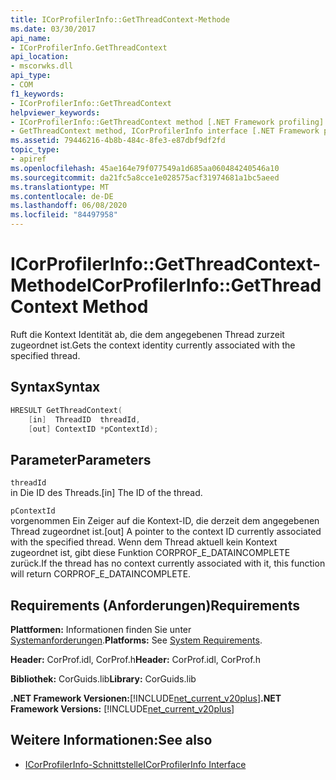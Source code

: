 ```yaml
---
title: ICorProfilerInfo::GetThreadContext-Methode
ms.date: 03/30/2017
api_name:
- ICorProfilerInfo.GetThreadContext
api_location:
- mscorwks.dll
api_type:
- COM
f1_keywords:
- ICorProfilerInfo::GetThreadContext
helpviewer_keywords:
- ICorProfilerInfo::GetThreadContext method [.NET Framework profiling]
- GetThreadContext method, ICorProfilerInfo interface [.NET Framework profiling]
ms.assetid: 79446216-4b8b-484c-8fe3-e87dbf9df2fd
topic_type:
- apiref
ms.openlocfilehash: 45ae164e79f077549a1d685aa060484240546a10
ms.sourcegitcommit: da21fc5a8cce1e028575acf31974681a1bc5aeed
ms.translationtype: MT
ms.contentlocale: de-DE
ms.lasthandoff: 06/08/2020
ms.locfileid: "84497958"
---
```

# <a name="icorprofilerinfogetthreadcontext-method"></a><span data-ttu-id="f02b6-102">ICorProfilerInfo::GetThreadContext-Methode</span><span class="sxs-lookup"><span data-stu-id="f02b6-102">ICorProfilerInfo::GetThreadContext Method</span></span>
<span data-ttu-id="f02b6-103">Ruft die Kontext Identität ab, die dem angegebenen Thread zurzeit zugeordnet ist.</span><span class="sxs-lookup"><span data-stu-id="f02b6-103">Gets the context identity currently associated with the specified thread.</span></span>  
  
## <a name="syntax"></a><span data-ttu-id="f02b6-104">Syntax</span><span class="sxs-lookup"><span data-stu-id="f02b6-104">Syntax</span></span>  
  
```cpp  
HRESULT GetThreadContext(  
    [in]  ThreadID  threadId,  
    [out] ContextID *pContextId);  
```  
  
## <a name="parameters"></a><span data-ttu-id="f02b6-105">Parameter</span><span class="sxs-lookup"><span data-stu-id="f02b6-105">Parameters</span></span>  
 `threadId`  
 <span data-ttu-id="f02b6-106">in Die ID des Threads.</span><span class="sxs-lookup"><span data-stu-id="f02b6-106">[in] The ID of the thread.</span></span>  
  
 `pContextId`  
 <span data-ttu-id="f02b6-107">vorgenommen Ein Zeiger auf die Kontext-ID, die derzeit dem angegebenen Thread zugeordnet ist.</span><span class="sxs-lookup"><span data-stu-id="f02b6-107">[out] A pointer to the context ID currently associated with the specified thread.</span></span> <span data-ttu-id="f02b6-108">Wenn dem Thread aktuell kein Kontext zugeordnet ist, gibt diese Funktion CORPROF_E_DATAINCOMPLETE zurück.</span><span class="sxs-lookup"><span data-stu-id="f02b6-108">If the thread has no context currently associated with it, this function will return CORPROF_E_DATAINCOMPLETE.</span></span>  
  
## <a name="requirements"></a><span data-ttu-id="f02b6-109">Requirements (Anforderungen)</span><span class="sxs-lookup"><span data-stu-id="f02b6-109">Requirements</span></span>  
 <span data-ttu-id="f02b6-110">**Plattformen:** Informationen finden Sie unter [Systemanforderungen](../../get-started/system-requirements.md).</span><span class="sxs-lookup"><span data-stu-id="f02b6-110">**Platforms:** See [System Requirements](../../get-started/system-requirements.md).</span></span>  
  
 <span data-ttu-id="f02b6-111">**Header:** CorProf.idl, CorProf.h</span><span class="sxs-lookup"><span data-stu-id="f02b6-111">**Header:** CorProf.idl, CorProf.h</span></span>  
  
 <span data-ttu-id="f02b6-112">**Bibliothek:** CorGuids.lib</span><span class="sxs-lookup"><span data-stu-id="f02b6-112">**Library:** CorGuids.lib</span></span>  
  
 <span data-ttu-id="f02b6-113">**.NET Framework Versionen:**[!INCLUDE[net_current_v20plus](../../../../includes/net-current-v20plus-md.md)]</span><span class="sxs-lookup"><span data-stu-id="f02b6-113">**.NET Framework Versions:** [!INCLUDE[net_current_v20plus](../../../../includes/net-current-v20plus-md.md)]</span></span>  
  
## <a name="see-also"></a><span data-ttu-id="f02b6-114">Weitere Informationen:</span><span class="sxs-lookup"><span data-stu-id="f02b6-114">See also</span></span>

- [<span data-ttu-id="f02b6-115">ICorProfilerInfo-Schnittstelle</span><span class="sxs-lookup"><span data-stu-id="f02b6-115">ICorProfilerInfo Interface</span></span>](icorprofilerinfo-interface.md)
